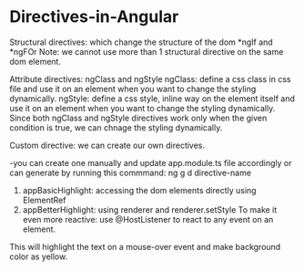 # Directives-in-Angular
Structural directives: which change the structure of the dom
*ngIf and *ngFOr
Note: we cannot use more than 1 structural directive on the same dom element.

Attribute directives:
ngClass and ngStyle
ngClass: define a css class in css file and use it on an element when you want to change the styling dynamically.
ngStyle: define a css style, inline way on the element itself and use it on an element when you want to change the styling dynamically.
Since both ngClass and ngStyle directives work only when the given condition is true,
we can chnage the styling dynamically.

Custom directive: we can create our own directives.

-you can create one manually and update app.module.ts file accordingly
or can generate by running this commmand: ng g d directive-name

1. appBasicHighlight: accessing the dom elements directly using ElementRef
2. appBetterHighlight: using renderer and renderer.setStyle
  To make it even more reactive: use @HostListener to react to any event on an element.
  
  This will highlight the text on a mouse-over event and make background color as yellow.

